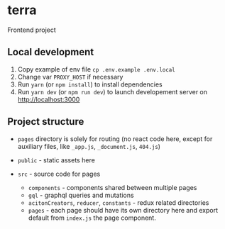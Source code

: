 # terra

Frontend project

## Local development

1. Copy example of env file `cp .env.example .env.local`
2. Change var `PROXY_HOST` if necessary
3. Run `yarn` (or `npm install`) to install dependencies
4. Run `yarn dev` (or `npm run dev`) to launch developement server on  [http://localhost:3000](http://localhost:3000)

## Project structure
- `pages` directory is solely for routing 
  (no react code here, except for auxiliary files, like `_app.js`, `_document.js`, `404.js`)
  
- `public` - static assets here
- `src` - source code for pages
    - `components` - components shared between multiple pages
    - `gql` - graphql queries and mutations
    - `acitonCreators`, `reducer`, `constants` - redux related directories
    - `pages` - each page should have its own directory here and export default 
    from `index.js` the page component.